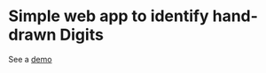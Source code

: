 # Simple web app to identify hand-drawn Digits

See a [demo](https://drawn-digit-recognizer.herokuapp.com/)
